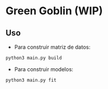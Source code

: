 # Green Goblin (WIP)
## Uso
- Para construir matriz de datos:
```python
python3 main.py build
```
- Para construir modelos:
```python
python3 main.py fit
```
